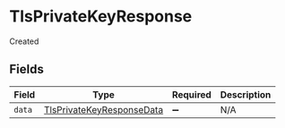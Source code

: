 # TlsPrivateKeyResponse

Created


## Fields

| Field                                                                         | Type                                                                          | Required                                                                      | Description                                                                   |
| ----------------------------------------------------------------------------- | ----------------------------------------------------------------------------- | ----------------------------------------------------------------------------- | ----------------------------------------------------------------------------- |
| `data`                                                                        | [TlsPrivateKeyResponseData](../../models/shared/tlsprivatekeyresponsedata.md) | :heavy_minus_sign:                                                            | N/A                                                                           |